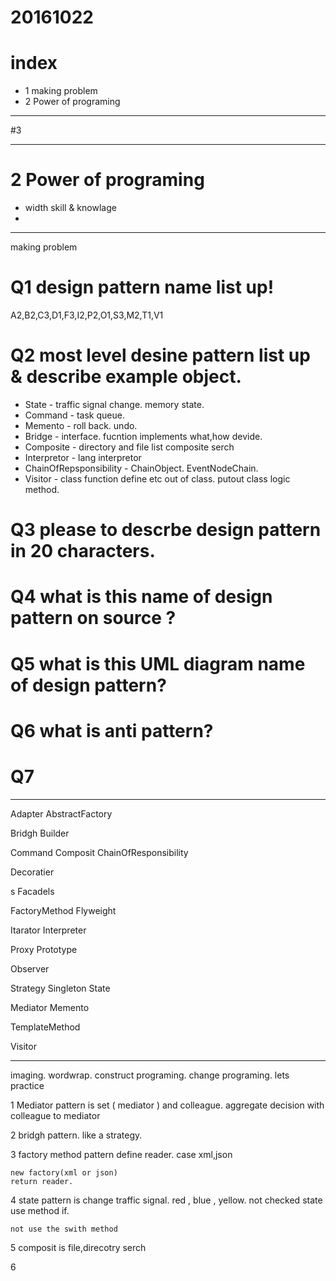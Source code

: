 # 20161022

# index
- 1 making problem
- 2 Power of programing



---------------------
#3 



---------------------
# 2 Power of programing

- width skill & knowlage
- 




---------------------
making problem

# Q1 design pattern name list up!

A2,B2,C3,D1,F3,I2,P2,O1,S3,M2,T1,V1


# Q2 most level desine pattern list up & describe example object.

- State - traffic signal change. memory state.
- Command - task queue.
- Memento - roll back. undo.
- Bridge - interface. fucntion implements what,how devide.
- Composite - directory and file list composite serch
- Interpretor - lang interpretor
- ChainOfRepsponsibility - ChainObject. EventNodeChain.
- Visitor - class function define etc out of class. putout class logic method.


# Q3 please to descrbe design pattern in 20 characters.

# Q4 what is this name of design pattern on source  ?

# Q5 what is this UML diagram name of design pattern?

# Q6 what is anti pattern?

# Q7 



------

Adapter
AbstractFactory

Bridgh
Builder

Command
Composit
ChainOfResponsibility

Decoratier

s
Facadels

FactoryMethod
Flyweight

Itarator
Interpreter

Proxy
Prototype

Observer

Strategy
Singleton
State


Mediator
Memento

TemplateMethod

Visitor



---------------------




imaging.
wordwrap.
construct programing.
change programing.
lets practice




1 Mediator pattern is set ( mediator ) and colleague.
aggregate decision with colleague to mediator


2 bridgh pattern. like a strategy.
 

3 factory method pattern
define reader. case xml,json

	new factory(xml or json)
	return reader.


4 state pattern is change traffic signal.
red , blue , yellow. not checked state use method if.

	not use the swith method


5 composit is file,direcotry serch

6 






